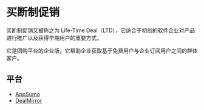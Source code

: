 # 买断制促销

买断制促销又被称之为 Life-Time Deal（LTD），它适合于初创的软件企业对产品进行推广以及获得早期用户的重要方式。  

它是团购平台的企业版，它帮助企业获取基于免费用户与企业订阅用户之间的群体客户。   

## 平台

- [AppSumo](https://appsumo.com/)
- [DealMirror ](https://dealmirror.com/)